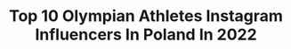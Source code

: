 ---
title: Top 10 Olympian Athletes Instagram Influencers In Poland In 2022
description: >-
  Find top olympian athletes Instagram influencers in Poland in 2022. Most popular hashtags: #running #athlete #motivation #run.
platform: Instagram
hits: 8
text_top: Discover the best Instagram influencers on inBeat.
text_bottom: Our database has 8 Instagram influencers like this in Poland for you to collaborate.
profiles:
  - username: "karolinakoleczek"
    fullname: >-
      Karolina Kołeczek
    bio: >-
      🔺Team🇵🇱Olympian 🔺Nike Athlete 🏃🏻‍♀️🔺Ambassador @olimp_nutrition_pl 🏆 🔺100m Hurdles 🚧🔺AZS UMCS Lublin 💚 🔺Team @pkn.orlen 🔺
    location: "Poland"
    followers: 19461
    engagement: 721
    commentsToLikes: 0.010699
    id: ck5c9sj6mc1c90i11sz8h31u9
    verified: false
    hashtags: "#olimp, #poland, #sprint, #hurdler"
  - username: "elliot_levi_giles"
    fullname: >-
      ⠀⠀⠀⠀⠀⠀⠀⠀⠀ ⠀⠀⠀Elliot Levi Giles
    bio: >-
      British 800m Runner - Nike Athlete European🥉medalist Rio Olympian🇧🇷 5x British Champion - PHX TRK Enquires:dave.scott@stellargroup.co.uk @StellarAth
    location: "Poland"
    followers: 6420
    engagement: 863
    commentsToLikes: 0.014860
    id: ckf5lu0mor0rv0j23ysf14wmc
    verified: false
    hashtags: "#vanlife, #frenchiesofinstagram, #frenchbulldog, #frenchie"
  - username: "natmaliszewska"
    fullname: >-
      Natalia Maliszewska
    bio: >-
      🇵🇱Short-Track WORLD CUP WINNER 2019 EUROPEAN CHAMPION on 500m 2018 Olympian🇰🇷 World Championship🥈 @team100pfn member ❤️Palm trees🌴coffee☕️ 🏡b-stok
    location: "Poland"
    followers: 5636
    engagement: 1183
    commentsToLikes: 0.014929
    id: ck6tx8t0wwh820j716kpis403
    verified: false
    hashtags: "#shorttrack, #bia, #kuvings, #dresden"
  - username: "koennaert"
    fullname: >-
      Koen Naert
    bio: >-
      Husband & Proud dad 🥇2018 European marathon Champion ⏱️2h07'39" marathon ⏱️61'42" half marathon 🇧🇪 Olympian 2016 Adeps - ASICS - AA Drink Student
    location: "Poland"
    followers: 12741
    engagement: 708
    commentsToLikes: 0.020395
    id: ck5hp90spqye80i11717hlbhs
    verified: false
    hashtags: "#work, #polar, #ekiden, #team"
  - username: "ola_rudzinska"
    fullname: >-
      Ola Mirosław (Rudzińska)
    bio: >-
      Professional Sport Climber 🇵🇱 Olympian #Tokyo2020 Double World Champion & European Champion Ambassador @underarmour #climbing #climber #athlete
    location: "Poland"
    followers: 6746
    engagement: 834
    commentsToLikes: 0.017826
    id: ck5zv73503pc80i144mc57163
    verified: false
    hashtags: "#underarmour, #smakujlubelskie, #skokwmarzenia, #underarmourteam"
  - username: "joanna.jozwik"
    fullname: >-
      Joanna Jóźwik
    bio: >-
      800m runner 🏃🏻‍♀️ Olympian #roadtotokyo2022 🇵🇱🇵🇱🇵🇱
    location: "Poland"
    followers: 102584
    engagement: 417
    commentsToLikes: 0.006255
    id: ckap88e3una2n0i78k8j810i3
    verified: true
    hashtags: "#justdoit, #cosopozakopane, #jjrunclan, #positivevibes"
  - username: "agnieszka_jerzyk"
    fullname: >-
      Agnieszka Jerzyk
    bio: >-
      PRO triathlete 2 x Olympian 💦⚙️🦵🏼 WC & EC U23 ITU Champion 5x IM70.3 Champion Long distance 8:48,49 11 years the best in Poland 🇵🇱
    location: "Poland"
    followers: 8401
    engagement: 696
    commentsToLikes: 0.026810
    id: ckap3znpt57080i78n5bm8jos
    verified: false
    hashtags: "#idmarracingteam, #newbalancepoland, #blachotrapez, #zone3polska"
  - username: "justyna.swiety.ersetic"
    fullname: >-
      Justyna Święty-Ersetic
    bio: >-
      🥇🥇EC 🥇🥈🥈🥉WC 🥇🥇🥉🥉EIC 🥈🥈WIC 🇵🇱Olympian🇬🇧🇧🇷 🚘@toyotaczajka ⛽@pkn.orlen 🥑@dymelculinarystudio 🥣@sante_pl 👕@newbalancepoland 💅@artimexcentrumzdrowiaiurody_
    location: "Poland"
    followers: 51615
    engagement: 845
    commentsToLikes: 0.009163
    id: ck15ts6j0jmes0i19dnhqj4g3
    verified: true
    hashtags: "#moments, #gym, #polishchampion, #athletics"
---